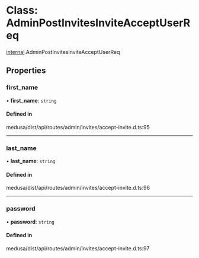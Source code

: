 # Class: AdminPostInvitesInviteAcceptUserReq

[internal](../modules/internal-10.md).AdminPostInvitesInviteAcceptUserReq

## Properties

### first\_name

• **first\_name**: `string`

#### Defined in

medusa/dist/api/routes/admin/invites/accept-invite.d.ts:95

___

### last\_name

• **last\_name**: `string`

#### Defined in

medusa/dist/api/routes/admin/invites/accept-invite.d.ts:96

___

### password

• **password**: `string`

#### Defined in

medusa/dist/api/routes/admin/invites/accept-invite.d.ts:97
